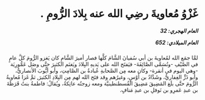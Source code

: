 <h1 dir="rtl">غَزْوُ مُعاويةَ رضِي الله عنه بِلادَ الرُّومِ .</h1>

<h5 dir="rtl">العام الهجري:  32

العام الميلادي: 652

</h5>

<p dir="rtl">لمَّا جمَع الله لمُعاويةَ بن أبي سُفيانَ الشَّامَ كلَّها فصار أميرَ الشَّامِ كان يَغزو الرُّومَ كلَّ عامٍ في الصَّيْفِ -وتُسَمَّى الصَّائِفَةَ- فيَفتَح الله على يَديهِ البِلادَ ويَغنَم الكثيرَ حتَّى وصَل عَمُّورِيَة -وهي اليوم في أنقرة- وكان معه مِن الصَّحابةِ عُبادةُ بن الصَّامِتِ، وأبو أيُّوبَ الأنصاريُّ، وأبو ذَرٍّ الغِفاريُّ، وشَدَّادُ بن أَوْسٍ، وغيرُهم وقد فتَح الله لهم مِن البِلادِ الكثيرَ, ثمَّ غَزا مُعاويةُ الرُّومَ حتَّى بلَغ المَضِيقَ مَضِيقَ القُسطنطينيَّة ومعه زوجتُه عاتِكةُ، ويُقالُ: فاطمةُ بنتُ قَرَظَةَ بن عبدِ عَمرِو بن نَوفلِ بن عبدِ مَنافٍ.</p></br>
